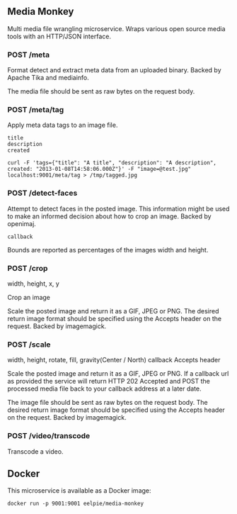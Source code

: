 ## Media Monkey

Multi media file wrangling microservice.
Wraps various open source media tools with an HTTP/JSON interface.

### POST /meta

Format detect and extract meta data from an uploaded binary.
Backed by Apache Tika and mediainfo.

The media file should be sent as raw bytes on the request body.



### POST /meta/tag

Apply meta data tags to an image file.

```
title
description
created
```

```
curl -F 'tags={"title": "A title", "description": "A description", created: "2013-01-08T14:58:06.000Z"}' -F "image=@test.jpg" localhost:9001/meta/tag > /tmp/tagged.jpg
```

### POST /detect-faces

Attempt to detect faces in the posted image.
This information might be used to make an informed decision about how to crop an image.
Backed by openimaj.

```
callback
```

Bounds are reported as percentages of the images width and height.

### POST /crop

width, height, x, y

Crop an image

Scale the posted image and return it as a GIF, JPEG or PNG.
The desired return image format should be specified using the Accepts header on the request.
Backed by imagemagick.

### POST /scale

width, height, rotate, fill, gravity(Center / North)
callback
Accepts header

Scale the posted image and return it as a GIF, JPEG or PNG.
If a callback url as provided the service will return HTTP 202 Accepted and POST the processed media file back to your callback address at a later date.

The image file should be sent as raw bytes on the request body.
The desired return image format should be specified using the Accepts header on the request.
Backed by imagemagick.

### POST /video/transcode

Transcode a video.


## Docker

This microservice is available as a Docker image:

```
docker run -p 9001:9001 eelpie/media-monkey
```
